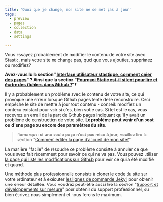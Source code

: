 ```yaml
---
title: 'Quoi que je change, mon site ne se met pas à jour'
tags:
  - preview
  - pages
  - collection
  - data
  - settings

---
```

Vous essayez probablement de modifier le contenu de votre site avec Stastic, mais votre site ne change pas, quoi que vous ajoutiez, supprimez ou modifiez? 

__Avez-vous lu la section "[Interface utilisateur stastique, comment créer des pages](/docs/fr/stastic-ui-comment-creer-des-pages)" ? Ainsi que la section "[Pourquoi Static est-il si lent pour lire et écrire des fichiers dans Github ?](/docs/fr/pourquoi-le-statique-est-il-si-lent-pour-creer-et-ecrire-des-fichiers-dans-github)"?__ 

Il y a probablement un problème avec le contenu de votre site, ce qui provoque une erreur lorsque Github pages tente de le reconstruire. Ceci empêche le site de mettre à jour tout contenu - conseil: modifiez un contenu existant pour voir si c'est bien votre cas. Si tel est le cas, vous recevrez un email de la part de Github pages indiquant qu'il y avait un problème de construction de votre site. **Le problème peut venir d'un post ou d'une page ou encore des paramètres du site.** 

> Remarque: si une seule page n’est pas mise à jour, veuillez lire la section "[Comment éditer la page d’accueil de mon site?](/docs/fr/comment-modifier-la-page-daccueil)"

La manière "facile" de résoudre ce problème consiste à annuler ce que vous avez fait récemment pour savoir ce qui ne va pas. Vous pouvez utiliser [la page qui liste les modifications sur Github](https://help.github.com/fr/articles/differences-between-commit-views) pour voir ce qui a été modifié et quand. 

Une méthode plus professionnelle consiste à cloner le code du site sur votre ordinateur et à exécuter [les lignes de commande Jekyll](https://jekyllrb.com/docs/) pour obtenir une erreur détaillée. Vous voudrez peut-être aussi lire la section "[Support et développements sur mesure](/docs/fr/assistance-professionnelle-et-developpements-personnalises)" pour obtenir du support professionnel, ou bien écrivez nous simplement et nous ferons le maximum.
